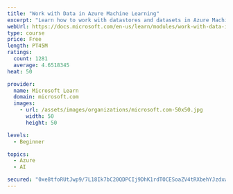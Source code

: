 ```yaml
---
title: "Work with Data in Azure Machine Learning"
excerpt: "Learn how to work with datastores and datasets in Azure Machine Learning."
webUrl: https://docs.microsoft.com/en-us/learn/modules/work-with-data-in-aml/
type: course
price: Free
length: PT45M
ratings:
  count: 1281
  average: 4.6518345
heat: 50

provider:
  name: Microsoft Learn
  domain: microsoft.com
  images:
    - url: /assets/images/organizations/microsoft.com-50x50.jpg
      width: 50
      height: 50

levels:
  - Beginner

topics:
  - Azure
  - AI

secured: "0xe8tfoRUtJwp9/7L18Ik7bC20QDPCIj9DhK1rdTOCESoaZV4tRXbehYJzdxwe4uap9o65Ml9PFKiC4ZotPeEg6GofS1yPq6hmhCJe56N8nS2ValneLaEFC1546/1Flgc60PLyV4EdE/gv0qp6TxIB2LQlNi6lcHSyV5sztLAnloqHhPdpJRqd5hRbBNz+/twzUJaD6RErIGJBuyb98+5rdtVxPS4nNzffPG1g8uG1FoTnf/pfLWS0uZTdG/fi36iauRG4+lYPYbJ9Rapt0Pa0PHQDBQWcx4el/saRv73iT8n+Rzqu+D3QcQjMUqBisnis6FYieLCBrTQuZ3ffEqZY3ORjcg820dTKXVsXOvtDtPmN/augnuT9AZgYtZ1NrM/3EohqCCJY4l9tE7eNIRV2v0u3FyQzdHvp8IfgYDZmM=;/y9j5nCz+UsTW97riR7/+g=="
---
```


